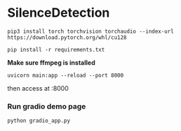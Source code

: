 # SilenceDetection
`pip3 install torch torchvision torchaudio --index-url https://download.pytorch.org/whl/cu128`

`pip install -r requirements.txt`

**Make sure ffmpeg is installed**

`uvicorn main:app --reload --port 8000`

then access at :8000

### Run gradio demo page

`python gradio_app.py`
